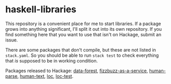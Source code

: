 # haskell-libraries

This repository is a convenient place for me to start libraries. If a package grows into anything significant, I'll split it out into its own repository. If you find something here that you want to use that isn't on Hackage, submit an issue.

There are some packages that don't compile, but these are not listed in `stack.yaml`. So you should be able to run `stack test` to check everything that *is* supposed to be in working condition.

Packages released to Hackage:
[data-forest](https://hackage.haskell.org/package/data-forest),
[fizzbuzz-as-a-service](https://hackage.haskell.org/package/fizzbuzz-as-a-service),
[human-parse](https://hackage.haskell.org/package/human-parse),
[human-text](https://hackage.haskell.org/package/human-text),
[loc](https://hackage.haskell.org/package/loc),
[loc-test](https://hackage.haskell.org/package/loc-test).
